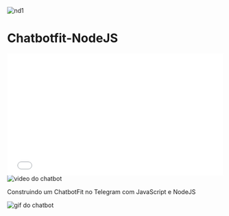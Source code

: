 ![nd1](https://user-images.githubusercontent.com/66983974/118434695-ddb59c00-b6b3-11eb-93ef-8fcd44ed28e7.jpg)

# Chatbotfit-NodeJS

<div style="position:relative;padding-bottom:56.261%;"><iframe src="//gifs.com/embed/chatbotfit-LZWJnr?muted=false" frameborder="0" scrolling="no" width="583" height="328" style="backface-visibility: hidden; transform: scale(1); position: absolute; height: 100%; width: 100%;"></iframe></div>

<img src="https://github.com/Sandra23U/Chatbotfit-NodeJS/blob/dependabot/npm_and_yarn/lodash-4.17.21/chatbotfit.mp4" alt="video do chatbot">

Construindo um ChatbotFit no Telegram com JavaScript e NodeJS

<img src="https://github.com/Sandra23U/Chatbotfit-NodeJS/blob/dependabot/npm_and_yarn/lodash-4.17.21/chatbotfit.gif" alt="gif do chatbot">

